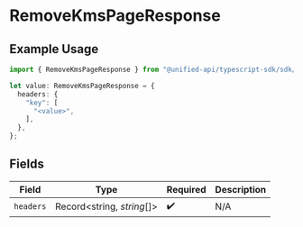 # RemoveKmsPageResponse

## Example Usage

```typescript
import { RemoveKmsPageResponse } from "@unified-api/typescript-sdk/sdk/models/operations";

let value: RemoveKmsPageResponse = {
  headers: {
    "key": [
      "<value>",
    ],
  },
};
```

## Fields

| Field                      | Type                       | Required                   | Description                |
| -------------------------- | -------------------------- | -------------------------- | -------------------------- |
| `headers`                  | Record<string, *string*[]> | :heavy_check_mark:         | N/A                        |